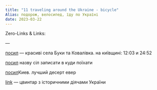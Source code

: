 ```yaml
---
title: "11 traveling around the Ukraine - bicycle"
Alias: подорож, велосипед, їду по Україні
date: 2023-03-22  
---
```

Zero-Links & Links:  


—  

[посил](https://www.youtube.com/watch?v=es2nncwNy_w) — красиві села Буки та Ковалівка. на київщині: 12:03 и 24:52

[посил](https://youtu.be/es2nncwNy_w) назву сіл записати в куди поїхати

[посил](https://youtu.be/JbmV8vU7obE?t=1178)Киев. лучший десерт евер

[link](https://www.youtube.com/watch?v=gp0JROwUzSUhttps://www.youtube.com/watch?v=gp0JROwUzSU)  — цвинтар з історичними діячами України  

